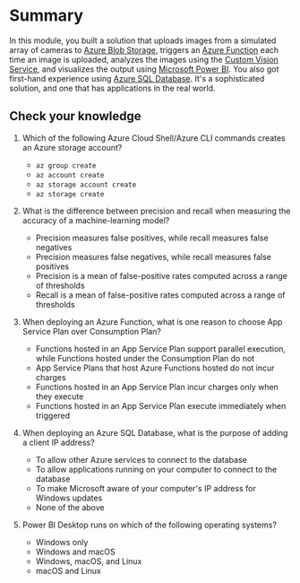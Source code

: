 # Summary

In this module, you built a solution that uploads images from a simulated array of cameras to [Azure Blob Storage](https://azure.microsoft.com/services/storage/blobs/), triggers an [Azure Function](https://azure.microsoft.com/services/functions/) each time an image is uploaded, analyzes the images using the [Custom Vision Service](https://azure.microsoft.com/services/cognitive-services/custom-vision-service/), and visualizes the output using [Microsoft Power BI](https://powerbi.microsoft.com/). You also got first-hand experience using [Azure SQL Database](https://azure.microsoft.com/services/sql-database/). It's a sophisticated solution, and one that has applications in the real world.

## Check your knowledge

1. Which of the following Azure Cloud Shell/Azure CLI commands creates an Azure storage account?
	- `az group create`
	- `az account create`
	- `az storage account create`
	- `az storage create`

1. What is the difference between precision and recall when measuring the accuracy of a machine-learning model?
	- Precision measures false positives, while recall measures false negatives
	- Precision measures false negatives, while recall measures false positives
	- Precision is a mean of false-positive rates computed across a range of thresholds
	- Recall is a mean of false-positive rates computed across a range of thresholds

1. When deploying an Azure Function, what is one reason to choose App Service Plan over Consumption Plan?
	- Functions hosted in an App Service Plan support parallel execution, while Functions hosted under the Consumption Plan do not
	- App Service Plans that host Azure Functions hosted do not incur charges
	- Functions hosted in an App Service Plan incur charges only when they execute
	- Functions hosted in an App Service Plan execute immediately when triggered
	
1. When deploying an Azure SQL Database, what is the purpose of adding a client IP address?
	- To allow other Azure services to connect to the database
	- To allow applications running on your computer to connect to the database
	- To make Microsoft aware of your computer's IP address for Windows updates
	- None of the above

1. Power BI Desktop runs on which of the following operating systems?
	- Windows only
	- Windows and macOS
	- Windows, macOS, and Linux
	- macOS and Linux